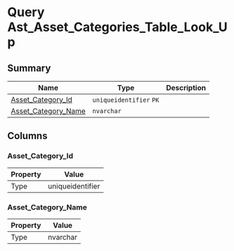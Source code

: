 # Query Ast_Asset_Categories_Table_Look_Up


## Summary

| Name | Type | Description |
| - | - | --- |
|[Asset_Category_Id](#asset_category_id)|`uniqueidentifier` `PK`||
|[Asset_Category_Name](#asset_category_name)|`nvarchar` ||

## Columns

### Asset_Category_Id

| Property | Value |
| - | - |
|Type|uniqueidentifier|

### Asset_Category_Name

| Property | Value |
| - | - |
|Type|nvarchar|


